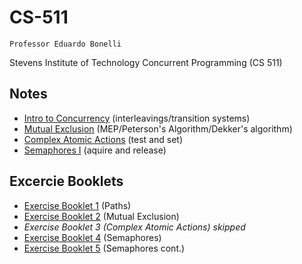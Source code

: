 # CS-511

`Professor Eduardo Bonelli`

Stevens Institute of Technology Concurrent Programming (CS 511) 

## Notes

- [Intro to Concurrency](/notes/01intro.md) (interleavings/transition systems)
- [Mutual Exclusion](/notes/02mutual-exclusion.md) (MEP/Peterson's Algorithm/Dekker's algorithm)
- [Complex Atomic Actions](/notes/03complex-atomic-options.md) (test and set)
- [Semaphores I](/notes/04semaphores-1.md) (aquire and release)
<!-- - [NAME](/notes/file.md) (description) -->

## Excercie Booklets

- [Exercise Booklet 1](/exercises/eb1.pdf) (Paths)
- [Exercise Booklet 2](/exercises/eb2.pdf) (Mutual Exclusion)
- *Exercise Booklet 3 (Complex Atomic Actions) skipped*
- [Exercise Booklet 4](/exercises/eb4.pdf) (Semaphores)
- [Exercise Booklet 5](/exercises/eb5.pdf) (Semaphores cont.)
<!-- - [Exercise Booklet #](/exercises/eb.pdf) (TITLE) -->

<!-- ## Slides
- [Intro to Concurrency](/slides/01_intro.pdf)
- [Mutual Exclusion](/slides/02_mutual_exclusion.pdf)
- [Complex Atomic Actions](/slides/03_complex_atomic_actions.pdf)
- [Semaphores I](/slides/04_semaphores_1.pdf) -->
<!-- - [NAME](/slides/file.pdf) -->